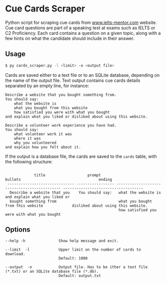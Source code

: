 # Cue Cards Scraper

Python script for scraping cue cards from www.ielts-mentor.com website. Cue card questions are part of a speaking test at exams such as IELTS or C2 Proficiency. Each card contains a question on a given topic, along with a few hints on what the candidate should include in their answer.

## Usage

```bash
$ py cards_scraper.py -l <limit> -o <output file>
```

Cards are saved either to a text file or to an SQLite database, depending on the name of the output file.
Text output contains cue cards details separated by an empty line, for instance:

```
Describe a website that you bought something from.
You should say:
	what the website is
	what you bought from this website
	how satisfied you were with what you bought
and explain what you liked or disliked about using this website.

Describe a volunteer work experience you have had.
You should say:
	what volunteer work it was
	where it was
	why you volunteered
and explain how you felt about it.
```

If the output is a database file, the cards are saved to the `cards` table, with the following structure:

```

             title                   prompt                          bullets                                   ending
 ------------------------------ ----------------- --------------------------------------------- ------------------------------------
  Describe a website that you    You should say:   what the website is                           and explain what you liked or
  bought something from                            what you bought from this website             disliked about using this website.
                                                   how satisfied you were with what you bought
```

## Options

```
--help -h               Show help message and exit.

--limit  -l             Upper limit on the number of cards to download.
                        Default: 1000

--output  -o            Output file. Has to be ither a text file (*.txt) or an SQLite database file (*.db).
                        Default: output.txt
```
